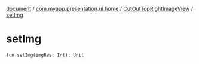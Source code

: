 [document](../../index.md) / [com.myapp.presentation.ui.home](../index.md) / [CutOutTopRightImageView](index.md) / [setImg](./set-img.md)

# setImg

`fun setImg(imgRes: `[`Int`](https://kotlinlang.org/api/latest/jvm/stdlib/kotlin/-int/index.html)`): `[`Unit`](https://kotlinlang.org/api/latest/jvm/stdlib/kotlin/-unit/index.html)
